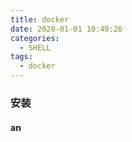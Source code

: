 ```yaml
---
title: docker
date: 2020-01-01 10:49:26
categories:
  - SHELL
tags:
  - docker
---
```


### 安装

#### an